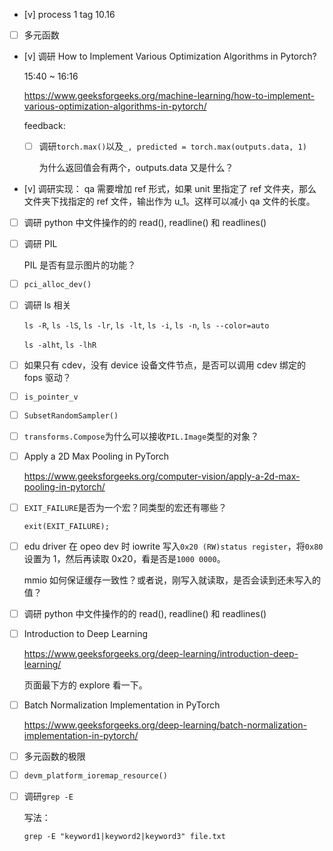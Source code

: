 * [v] process 1 tag 10.16

* [ ] 多元函数

* [v] 调研 How to Implement Various Optimization Algorithms in Pytorch?

    15:40 ~ 16:16

    <https://www.geeksforgeeks.org/machine-learning/how-to-implement-various-optimization-algorithms-in-pytorch/>

    feedback:

    * [ ] 调研`torch.max()`以及`_, predicted = torch.max(outputs.data, 1)`

        为什么返回值会有两个，outputs.data 又是什么？

* [v] 调研实现： qa 需要增加 ref 形式，如果 unit 里指定了 ref 文件夹，那么文件夹下找指定的 ref 文件，输出作为 u_1。这样可以减小 qa 文件的长度。

* [ ] 调研 python 中文件操作的的 read(), readline() 和 readlines()

* [ ] 调研 PIL

    PIL 是否有显示图片的功能？

* [ ] `pci_alloc_dev()`

* [ ] 调研 ls 相关

    `ls -R`, `ls -lS`, `ls -lr`, `ls -lt`, `ls -i`, `ls -n`, `ls --color=auto`

    `ls -alht`, `ls -lhR`

* [ ] 如果只有 cdev，没有 device 设备文件节点，是否可以调用 cdev 绑定的 fops 驱动？

* [ ] `is_pointer_v`

* [ ] `SubsetRandomSampler()`

* [ ] `transforms.Compose`为什么可以接收`PIL.Image`类型的对象？

* [ ] Apply a 2D Max Pooling in PyTorch

    <https://www.geeksforgeeks.org/computer-vision/apply-a-2d-max-pooling-in-pytorch/>

* [ ] `EXIT_FAILURE`是否为一个宏？同类型的宏还有哪些？

    `exit(EXIT_FAILURE);`

* [ ] edu driver 在 opeo dev 时 iowrite 写入`0x20 (RW)status register`，将`0x80`设置为 1，然后再读取 0x20，看是否是`1000 0000`。

    mmio 如何保证缓存一致性？或者说，刚写入就读取，是否会读到还未写入的值？

* [ ] 调研 python 中文件操作的的 read(), readline() 和 readlines()

* [ ] Introduction to Deep Learning

    <https://www.geeksforgeeks.org/deep-learning/introduction-deep-learning/>

    页面最下方的 explore 看一下。

* [ ] Batch Normalization Implementation in PyTorch

    <https://www.geeksforgeeks.org/deep-learning/batch-normalization-implementation-in-pytorch/>

* [ ] 多元函数的极限

* [ ] `devm_platform_ioremap_resource()`

* [ ] 调研`grep -E`

    写法：

    `grep -E "keyword1|keyword2|keyword3" file.txt`